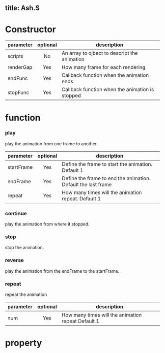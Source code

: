 title: Ash.S
---

# Constructor

| parameter       | optional      | description                                       |
| ----------------|:-------------:| --------------------------------------------------|
| scripts         | No            | An array to ojbect to descript the animation      |
| renderGap       | Yes           | How many frame for each rendering                 |
| endFunc         | Yes           | Callback function when the animation ends         |
| stopFunc        | Yes           | Callback function when the animation is stopped   |

# function

### play

play the animation from one frame to another.

| parameter       | optional      | description                                                     |
| ----------------|:-------------:| ----------------------------------------------------------------|
| startFrame      | Yes           | Define the frame to start the animation. Default 1              |
| endFrame        | Yes           | Define the frame to end the animation. Default the last frame   |
| repeat          | Yes           | How many times will the animation repeat. Default 1             |

### continue
play the animation from where it stopped.

### stop
stop the animation.

### reverse
play the animation from the endFrame to the startFrame.

### repeat
repeat the animation

| parameter       | optional      | description                                                     |
| ----------------|:-------------:| ----------------------------------------------------------------|
| num             | Yes           | How many times will the animation repeat Default 1              |

# property